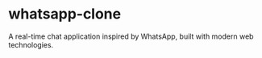# whatsapp-clone
A real-time chat application inspired by WhatsApp, built with modern web technologies.
